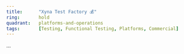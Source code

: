 ```yaml
---
title:      "Xyna Test Factory 💰"
ring:       hold
quadrant:   platforms-and-operations
tags:       [Testing, Functional Testing, Platforms, Commercial]
---
```

...